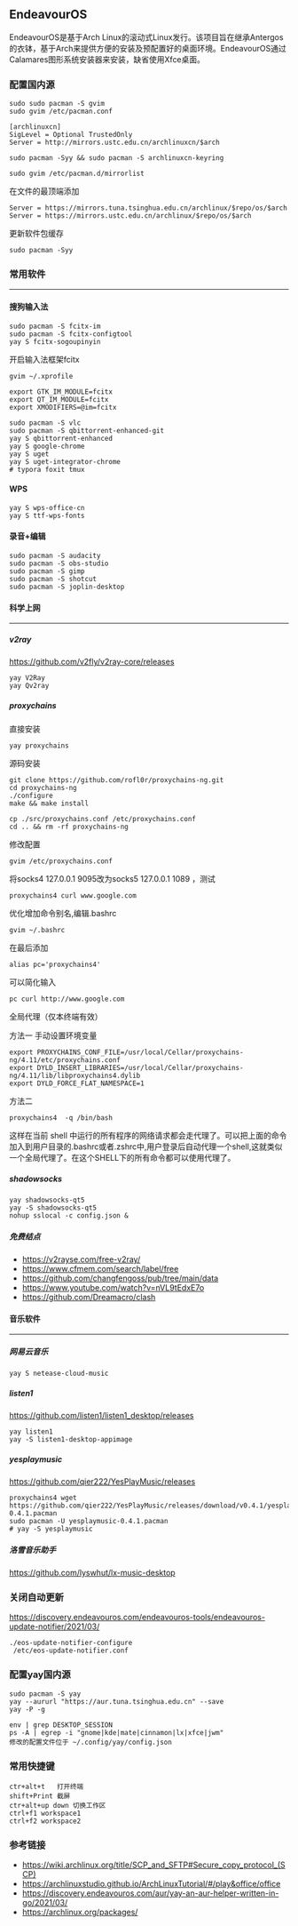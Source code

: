 ## EndeavourOS

EndeavourOS是基于Arch Linux的滚动式Linux发行。该项目旨在继承Antergos的衣钵，基于Arch来提供方便的安装及预配置好的桌面环境。EndeavourOS通过Calamares图形系统安装器来安装，缺省使用Xfce桌面。

### 配置国内源

```
sudo sudo pacman -S gvim
sudo gvim /etc/pacman.conf
```

```
[archlinuxcn]
SigLevel = Optional TrustedOnly
Server = http://mirrors.ustc.edu.cn/archlinuxcn/$arch
```

```
sudo pacman -Syy && sudo pacman -S archlinuxcn-keyring
```

```
sudo gvim /etc/pacman.d/mirrorlist
```

 在文件的最顶端添加

```
Server = https://mirrors.tuna.tsinghua.edu.cn/archlinux/$repo/os/$arch
Server = https://mirrors.ustc.edu.cn/archlinux/$repo/os/$arch
```

更新软件包缓存

```
sudo pacman -Syy
```



### 常用软件

------

#### 搜狗输入法

```
sudo pacman -S fcitx-im
sudo pacman -S fcitx-configtool
yay S fcitx-sogoupinyin
```

开启输入法框架fcitx

```
gvim ~/.xprofile
```

```
export GTK_IM_MODULE=fcitx
export QT_IM_MODULE=fcitx
export XMODIFIERS=@im=fcitx
```


```
sudo pacman -S vlc
sudo pacman -S qbittorrent-enhanced-git 
yay S qbittorrent-enhanced
yay S google-chrome
yay S uget
yay S uget-integrator-chrome
# typora foxit tmux
```

#### WPS

```
yay S wps-office-cn
yay S ttf-wps-fonts
```

#### 录音+编辑

```
sudo pacman -S audacity
sudo pacman -S obs-studio
sudo pacman -S gimp
sudo pacman -S shotcut
sudo pacman -S joplin-desktop
```



#### 科学上网

------

#####  v2ray

https://github.com/v2fly/v2ray-core/releases

```
yay V2Ray
yay Qv2ray
```

#####  proxychains

直接安装

```
yay proxychains 
```
源码安装
```
git clone https://github.com/rofl0r/proxychains-ng.git
cd proxychains-ng
./configure
make && make install

cp ./src/proxychains.conf /etc/proxychains.conf
cd .. && rm -rf proxychains-ng
```

修改配置

```
gvim /etc/proxychains.conf
```

将socks4 127.0.0.1 9095改为socks5 127.0.0.1 1089 ，测试

```
proxychains4 curl www.google.com
```

优化增加命令别名,编辑.bashrc

```
gvim ~/.bashrc
```

在最后添加

```
alias pc='proxychains4'
```
可以简化输入
```
pc curl http://www.google.com
```

全局代理（仅本终端有效）

方法一
手动设置环境变量

```
export PROXYCHAINS_CONF_FILE=/usr/local/Cellar/proxychains-ng/4.11/etc/proxychains.conf
export DYLD_INSERT_LIBRARIES=/usr/local/Cellar/proxychains-ng/4.11/lib/libproxychains4.dylib
export DYLD_FORCE_FLAT_NAMESPACE=1
```

方法二

```
proxychains4  -q /bin/bash
```
这样在当前 shell 中运行的所有程序的网络请求都会走代理了。可以把上面的命令加入到用户目录的.bashrc或者.zshrc中,用户登录后自动代理一个shell,这就类似一个全局代理了。在这个SHELL下的所有命令都可以使用代理了。

##### shadowsocks

```
yay shadowsocks-qt5
yay -S shadowsocks-qt5
nohup sslocal -c config.json &
```



##### 免费结点

- https://v2rayse.com/free-v2ray/
- https://www.cfmem.com/search/label/free
- https://github.com/changfengoss/pub/tree/main/data
- https://www.youtube.com/watch?v=nVL9tEdxE7o
- https://github.com/Dreamacro/clash



#### 音乐软件

------
##### 网易云音乐
```
yay S netease-cloud-music
```

#####  listen1

https://github.com/listen1/listen1_desktop/releases

```
yay listen1
yay -S listen1-desktop-appimage
```

#####  yesplaymusic

https://github.com/qier222/YesPlayMusic/releases

```
proxychains4 wget  https://github.com/qier222/YesPlayMusic/releases/download/v0.4.1/yesplaymusic-0.4.1.pacman
sudo pacman -U yesplaymusic-0.4.1.pacman
# yay -S yesplaymusic
```

##### 洛雪音乐助手

https://github.com/lyswhut/lx-music-desktop



### 关闭自动更新

https://discovery.endeavouros.com/endeavouros-tools/endeavouros-update-notifier/2021/03/

```
./eos-update-notifier-configure
 /etc/eos-update-notifier.conf 
```



### 配置yay国内源

```
sudo pacman -S yay
yay --aururl "https://aur.tuna.tsinghua.edu.cn" --save
yay -P -g
```

```
env | grep DESKTOP_SESSION
ps -A | egrep -i "gnome|kde|mate|cinnamon|lx|xfce|jwm"
修改的配置文件位于 ~/.config/yay/config.json
```



### 常用快捷键

```
ctr+alt+t   打开终端
shift+Print 截屏
ctr+alt+up down 切换工作区
ctrl+f1 workspace1 
ctrl+f2 workspace2
```



### 参考链接

- https://wiki.archlinux.org/title/SCP_and_SFTP#Secure_copy_protocol_(SCP)
- https://archlinuxstudio.github.io/ArchLinuxTutorial/#/play&office/office
- https://discovery.endeavouros.com/aur/yay-an-aur-helper-written-in-go/2021/03/
- https://archlinux.org/packages/
